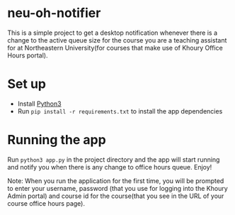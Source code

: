 # neu-oh-notifier

This is a simple project to get a desktop notification whenever there is a change to the active queue size for the course you are a teaching assistant for at Northeastern University(for courses that make use of Khoury Office Hours portal).

# Set up

- Install [Python3](https://www.python.org/downloads/)
- Run `pip install -r requirements.txt` to install the app dependencies

# Running the app

Run `python3 app.py` in the project directory and the app will start running and notify you when there is any change to office hours queue. Enjoy!

Note: When you run the application for the first time, you will be prompted to enter your username, password (that you use for logging into the Khoury Admin portal) and course id for the course(that you see in the URL of your course office hours page).